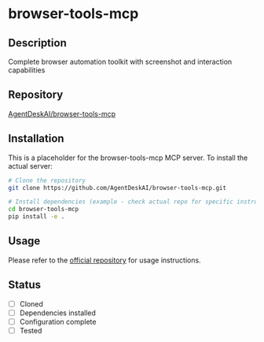 # browser-tools-mcp

## Description
Complete browser automation toolkit with screenshot and interaction capabilities

## Repository
[AgentDeskAI/browser-tools-mcp](https://github.com/AgentDeskAI/browser-tools-mcp)

## Installation

This is a placeholder for the browser-tools-mcp MCP server. To install the actual server:

```bash
# Clone the repository
git clone https://github.com/AgentDeskAI/browser-tools-mcp.git

# Install dependencies (example - check actual repo for specific instructions)
cd browser-tools-mcp
pip install -e .
```

## Usage

Please refer to the [official repository](https://github.com/AgentDeskAI/browser-tools-mcp) for usage instructions.

## Status

- [ ] Cloned
- [ ] Dependencies installed
- [ ] Configuration complete
- [ ] Tested
